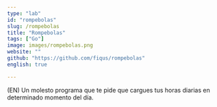 ```yaml
---
type: "lab"
id: "rompebolas"
slug: /rompebolas
title: "Rompebolas"
tags: ["Go"]
image: images/rompebolas.png
website: ""
github: "https://github.com/fiqus/rompebolas"
english: true

---
```


(EN) Un molesto programa que te pide que cargues tus horas diarias en determinado momento del día.